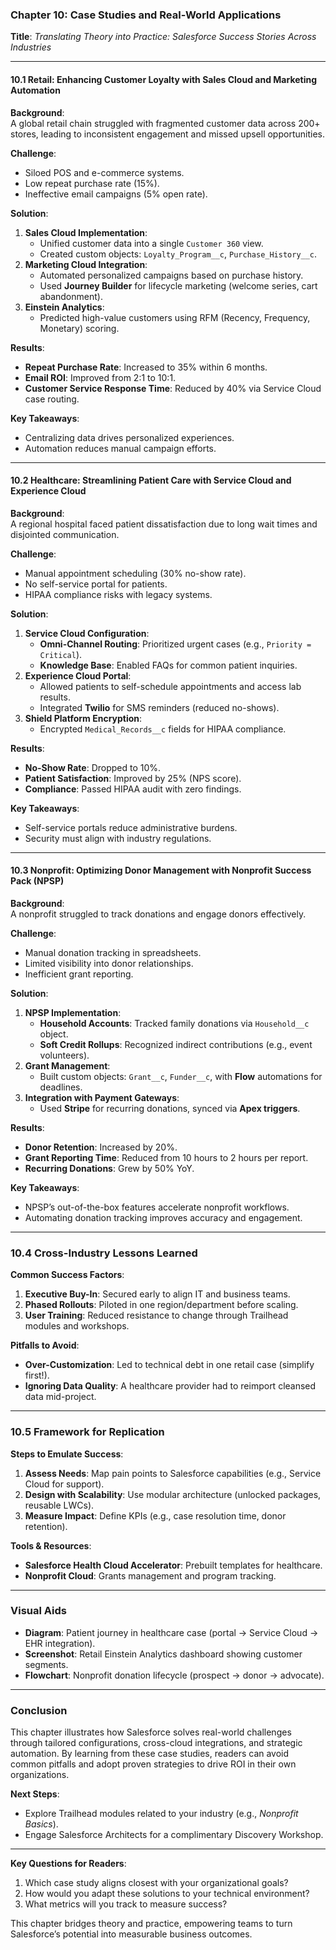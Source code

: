 ### **Chapter 10: Case Studies and Real-World Applications**  
**Title**: *Translating Theory into Practice: Salesforce Success Stories Across Industries*  

---

#### **10.1 Retail: Enhancing Customer Loyalty with Sales Cloud and Marketing Automation**  
**Background**:  
A global retail chain struggled with fragmented customer data across 200+ stores, leading to inconsistent engagement and missed upsell opportunities.  

**Challenge**:  
- Siloed POS and e-commerce systems.  
- Low repeat purchase rate (15%).  
- Ineffective email campaigns (5% open rate).  

**Solution**:  
1. **Sales Cloud Implementation**:  
   - Unified customer data into a single `Customer 360` view.  
   - Created custom objects: `Loyalty_Program__c`, `Purchase_History__c`.  
2. **Marketing Cloud Integration**:  
   - Automated personalized campaigns based on purchase history.  
   - Used **Journey Builder** for lifecycle marketing (welcome series, cart abandonment).  
3. **Einstein Analytics**:  
   - Predicted high-value customers using RFM (Recency, Frequency, Monetary) scoring.  

**Results**:  
- **Repeat Purchase Rate**: Increased to 35% within 6 months.  
- **Email ROI**: Improved from 2:1 to 10:1.  
- **Customer Service Response Time**: Reduced by 40% via Service Cloud case routing.  

**Key Takeaways**:  
- Centralizing data drives personalized experiences.  
- Automation reduces manual campaign efforts.  

---

#### **10.2 Healthcare: Streamlining Patient Care with Service Cloud and Experience Cloud**  
**Background**:  
A regional hospital faced patient dissatisfaction due to long wait times and disjointed communication.  

**Challenge**:  
- Manual appointment scheduling (30% no-show rate).  
- No self-service portal for patients.  
- HIPAA compliance risks with legacy systems.  

**Solution**:  
1. **Service Cloud Configuration**:  
   - **Omni-Channel Routing**: Prioritized urgent cases (e.g., `Priority = Critical`).  
   - **Knowledge Base**: Enabled FAQs for common patient inquiries.  
2. **Experience Cloud Portal**:  
   - Allowed patients to self-schedule appointments and access lab results.  
   - Integrated **Twilio** for SMS reminders (reduced no-shows).  
3. **Shield Platform Encryption**:  
   - Encrypted `Medical_Records__c` fields for HIPAA compliance.  

**Results**:  
- **No-Show Rate**: Dropped to 10%.  
- **Patient Satisfaction**: Improved by 25% (NPS score).  
- **Compliance**: Passed HIPAA audit with zero findings.  

**Key Takeaways**:  
- Self-service portals reduce administrative burdens.  
- Security must align with industry regulations.  

---

#### **10.3 Nonprofit: Optimizing Donor Management with Nonprofit Success Pack (NPSP)**  
**Background**:  
A nonprofit struggled to track donations and engage donors effectively.  

**Challenge**:  
- Manual donation tracking in spreadsheets.  
- Limited visibility into donor relationships.  
- Inefficient grant reporting.  

**Solution**:  
1. **NPSP Implementation**:  
   - **Household Accounts**: Tracked family donations via `Household__c` object.  
   - **Soft Credit Rollups**: Recognized indirect contributions (e.g., event volunteers).  
2. **Grant Management**:  
   - Built custom objects: `Grant__c`, `Funder__c`, with **Flow** automations for deadlines.  
3. **Integration with Payment Gateways**:  
   - Used **Stripe** for recurring donations, synced via **Apex triggers**.  

**Results**:  
- **Donor Retention**: Increased by 20%.  
- **Grant Reporting Time**: Reduced from 10 hours to 2 hours per report.  
- **Recurring Donations**: Grew by 50% YoY.  

**Key Takeaways**:  
- NPSP’s out-of-the-box features accelerate nonprofit workflows.  
- Automating donation tracking improves accuracy and engagement.  

---

### **10.4 Cross-Industry Lessons Learned**  
**Common Success Factors**:  
1. **Executive Buy-In**: Secured early to align IT and business teams.  
2. **Phased Rollouts**: Piloted in one region/department before scaling.  
3. **User Training**: Reduced resistance to change through Trailhead modules and workshops.  

**Pitfalls to Avoid**:  
- **Over-Customization**: Led to technical debt in one retail case (simplify first!).  
- **Ignoring Data Quality**: A healthcare provider had to reimport cleansed data mid-project.  

---

### **10.5 Framework for Replication**  
**Steps to Emulate Success**:  
1. **Assess Needs**: Map pain points to Salesforce capabilities (e.g., Service Cloud for support).  
2. **Design with Scalability**: Use modular architecture (unlocked packages, reusable LWCs).  
3. **Measure Impact**: Define KPIs (e.g., case resolution time, donor retention).  

**Tools & Resources**:  
- **Salesforce Health Cloud Accelerator**: Prebuilt templates for healthcare.  
- **Nonprofit Cloud**: Grants management and program tracking.  

---

### **Visual Aids**  
- **Diagram**: Patient journey in healthcare case (portal → Service Cloud → EHR integration).  
- **Screenshot**: Retail Einstein Analytics dashboard showing customer segments.  
- **Flowchart**: Nonprofit donation lifecycle (prospect → donor → advocate).  

---

### **Conclusion**  
This chapter illustrates how Salesforce solves real-world challenges through tailored configurations, cross-cloud integrations, and strategic automation. By learning from these case studies, readers can avoid common pitfalls and adopt proven strategies to drive ROI in their own organizations.  

**Next Steps**:  
- Explore Trailhead modules related to your industry (e.g., *Nonprofit Basics*).  
- Engage Salesforce Architects for a complimentary Discovery Workshop.  

---

**Key Questions for Readers**:  
1. Which case study aligns closest with your organizational goals?  
2. How would you adapt these solutions to your technical environment?  
3. What metrics will you track to measure success?  

This chapter bridges theory and practice, empowering teams to turn Salesforce’s potential into measurable business outcomes.
